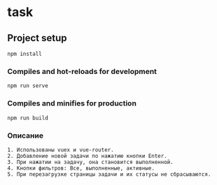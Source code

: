 # task

## Project setup
```
npm install
```

### Compiles and hot-reloads for development
```
npm run serve
```

### Compiles and minifies for production
```
npm run build
```
### Описание
```
1. Использованы vuex и vue-router.
2. Добавление новой задачи по нажатию кнопки Enter.
3. При нажатии на задачу, она становится выполненной.
4. Кнопки фильтров: Все, выполненные, активные.
5. При перезагрузке страницы задачи и их статусы не сбрасываются.
```
